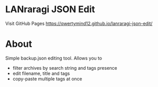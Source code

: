 # LANraragi JSON Edit
Visit GitHub Pages https://qwertymind12.github.io/lanraragi-json-edit/

# About
Simple backup.json editing tool. Allows you to
- filter archives by search string and tags presence
- edit filename, title and tags
- copy-paste multiple tags at once
